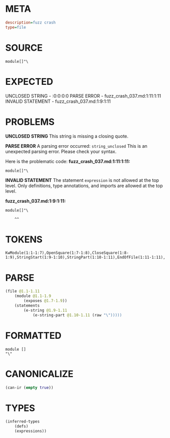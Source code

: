 # META
~~~ini
description=fuzz crash
type=file
~~~
# SOURCE
~~~roc
module[]"\
~~~
# EXPECTED
UNCLOSED STRING - :0:0:0:0
PARSE ERROR - fuzz_crash_037.md:1:11:1:11
INVALID STATEMENT - fuzz_crash_037.md:1:9:1:11
# PROBLEMS
**UNCLOSED STRING**
This string is missing a closing quote.

**PARSE ERROR**
A parsing error occurred: `string_unclosed`
This is an unexpected parsing error. Please check your syntax.

Here is the problematic code:
**fuzz_crash_037.md:1:11:1:11:**
```roc
module[]"\
```
          


**INVALID STATEMENT**
The statement `expression` is not allowed at the top level.
Only definitions, type annotations, and imports are allowed at the top level.

**fuzz_crash_037.md:1:9:1:11:**
```roc
module[]"\
```
        ^^


# TOKENS
~~~zig
KwModule(1:1-1:7),OpenSquare(1:7-1:8),CloseSquare(1:8-1:9),StringStart(1:9-1:10),StringPart(1:10-1:11),EndOfFile(1:11-1:11),
~~~
# PARSE
~~~clojure
(file @1.1-1.11
	(module @1.1-1.9
		(exposes @1.7-1.9))
	(statements
		(e-string @1.9-1.11
			(e-string-part @1.10-1.11 (raw "\")))))
~~~
# FORMATTED
~~~roc
module []
"\"
~~~
# CANONICALIZE
~~~clojure
(can-ir (empty true))
~~~
# TYPES
~~~clojure
(inferred-types
	(defs)
	(expressions))
~~~
